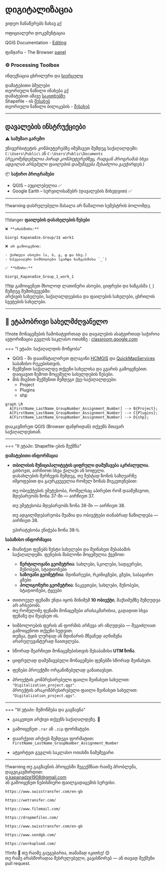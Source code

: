 # დიგიტალიზაცია


ვიდეო ჩანაწერებს ნახავ [აქ](#) <br>

ოფიციალური დოკუმენტაცია <br>

QGIS Documentation - [Editing](https://docs.qgis.org/3.40/en/docs/user_manual/working_with_vector/editing_geometry_attributes.html) <br>

ფანჯარა - The Browser [panel](https://docs.qgis.org/3.40/en/docs/user_manual/introduction/browser.html#resources-that-can-be-opened-run-from-the-browser) <br>

### ⚙️ Processing Toolbox

ინდექსაცია ცხრილური და [სივრცული](https://docs.qgis.org/3.40/en/docs/user_manual/processing_algs/qgis/vectorgeneral.html#create-spatial-index)

დამატებითი ბმულები <br>
თეორიული ნაწილი ინახება [აქ](https://ezdanapak.github.io/GTU-GIS/GIS_SKA/Theory/Digitization/) <br>
დამატებით ამავე [საკითხებზე](https://ezdanapak.github.io/GTU-GIS/GIS_SKA/Theory/Project_file/) <br>
Shapefile - ის [შესახებ](https://ezdanapak.github.io/GTU-GIS/GIS_SKA/Theory/Shapefile/) <br>
თეორიული ნაწილი ბილიკების - [შესახებ](https://ezdanapak.github.io/GTU-GIS/GIS_SKA/Theory/Path/) <br>

---
## დავალების ინსტრუქციები

⚠️ **სამუშაო გარემო**

უნივერსიტეტის კომპიუტერებზე იმუშავეთ შემდეგ საქაღალდეში:  
`C:\Users\Public\` ან `C:\Users\Public\Documents`  
*(რეკომენდებულია პირად კომპიუტერებზეც, რადგან პროგრამას სხვა ადგილას არსებული ფაილების დამუშავება შესაძლოა გაუჭირდეს.)*

📦 **საჭირო პროგრამები**

* QGIS – აუცილებელია ✅  
* Google Earth – სურვილისამებრ (დავალების მიხედვით) ✅  

---

!!!warning
    დასრულებული მასალა არ წაშალოთ სემესტრის ბოლომდე.
    
---

!!!danger 
    **ფაილების დასახელების წესები**

    ❌ **არასწორი:**  

    Giorgi Kapanadze.Group/1$ work1  

    ❌ არ გამოიყენოთ:

    - ქართული ასოები (ა, ბ, გ, დ და სხვ.)  
    - სპეციალური სიმბოლოები (გარდა ხაზგასმისა `_`)

    ✅ **სწორი:**  

    Giorgi_Kapanadze_Group_1_work_1  

!!!tip
    გამოიყენეთ მხოლოდ ლათინური ასოები, ციფრები და ხაზგასმა (`_`) შემდეგ შემთხვევებში:  
    არქივის სახელები, საქაღალდეებისა და ფაილების სახელები, ცხრილის სვეტების სახელები.

---

## 📘 ეტაპობრივი სახელმძღვანელო

!!!note
    მონაცემების ჩამოსატვირთად და დავალების ასატვირთად საჭიროა ავტორიზაცია გუგლის საკლასო ოთახზე
     : [classroom.google.com](https://classroom.google.com/)

=== "I ეტაპი: საქაღალდის მოწყობა"
* QGIS - ში დააინსტალირეთ ფლაგინი [HCMGIS](https://plugins.qgis.org/plugins/HCMGIS/) და 
[QuickMapServices](https://plugins.qgis.org/plugins/quick_map_services/) საბაზისო რუკებისთვის.
* შექმენით საქაღალდე თქვენი სახელისა და გვარის გამოყენებით. დაიცავით ზემოთ მოცემული სახელდების წესები.
* მის შიგნით შექმენით შემდეგი ქვე-საქაღალდეები:  
  - Project  
  - Plugins
  - shp  

```mermaid
graph LR
  A[FirstName_LastName_GroupNumber_Assignment_Number] --> B{Project};
  A[FirstName_LastName_GroupNumber_Assignment_Number] --> C{Plugins};
  A[FirstName_LastName_GroupNumber_Assignment_Number] --> D{shp};
```

დააკავშირეთ QGIS (Browser ფანჯრიდან) თქვენს მთავარ საქაღალდესთან.

---

=== "II ეტაპი: Shapefile-ების შექმნა"

**დამატებითი ინფორმაცია**

* **თბილისის მუნიციპალიტეტის ციფრული დამუშავება აკრძალულია.** გთხოვთ, აირჩიოთ სხვა ქალაქი ან სოფელი.  
დასახლების შერჩევის შემდეგ, თუ ზუსტად ზონის საზღვარზე იმყოფებით და გაურკვეველია რომელ ზონას მიეკუთვნებით:

    თუ ობიექტების უმეტესობა, რომელსაც აპირებთ რომ დაამუშავოთ, მდებარეობს ზონა 37-ში — აირჩიეთ 37.

    თუ უმეტესობა მდებარეობს ზონა 38-ში — აირჩიეთ 38.

    თუ ადგილმდებარეობა შუაშია და ობიექტები თანაბრად ნაწილდება — აირჩიეთ 38.

    უპირატესობა ენიჭება ზონა 38-ს.

**საბაზისო ინფორმაცია**

* მიანიჭეთ ფენებს ზუსტი სახელები და შეინახეთ შესაბამის საქაღალდეში. ფენების შაბლონი მოცემულია ქვემოთ:
    - **წერტილოვანი გეომეტრია**: სახლები, სკოლები, სადგურები, შენობები, სტადიონები
    - **ხაზოვანი გეომეტრია**: მდინარეები, რკინიგზები, გზები, საბაგირო გზები
    - **პოლიგონური გეომეტრია**: ნაკვეთები, სახლები, შენობები, სტადიონები, ტყეები

* თითოეულ ფენაში უნდა იყოს მინიმუმ **10 ობიექტი**, მაქსიმუმზე შეზღუდვა არ არსებობს.  
თუ რომელიმე ფენაში მონაცემები არასაკმარისია, გადადით სხვა ფენაზე და შეავსეთ ის.

* სიმბოლოების ფერის ან ფორმის არჩევა არ იზღუდება — შეგიძლიათ გამოიყენოთ თქვენი ხედვით.  
თუმცა, ტყის ლურჯად ან მდინარის მწვანედ აღნიშვნა არარელევანტურად ჩაითვლება.

* სწორად შეარჩიეთ მონაცემებისთვის შესაბამისი **UTM ზონა**.

* ციფრულად დამუშავებული მონაცემები ფენებში სწორად შეინახეთ.

* ფენები პროექტში ორგანიზებულად განათავსეთ.

* პროექტის კომპრესირებული ფაილი შეინახეთ სახელით: `"Digitalization_project.qgz"`.  
პროექტის არაკომპრესირებული ფაილი შეინახეთ სახელით: `"Digitalization_project.qgs"`.


---

=== "III ეტაპი: შემოწმება და გაგზავნა"
* გააკეთეთ არქივი თქვენს საქაღალდეზე. 💾
* გამოიყენეთ `.rar` ან `.zip` ფორმატები.
* დაარქვით არქივს შემდეგი ფორმატით:  
  `FirstName_LastName_GroupNumber_Assignment_Number`

* ატვირტეთ გუგლის საკლასო ოთახში ნამუშევარი

---

!!!warning
    თუ გაგზავნის პროცესში შეგექმნათ რაიმე პრობლემა, დაგვიკავშირდით:  
    g.kapanadze1908@gmail.com  
    ან გამოიყენეთ ნებისმიერი ფაილგადაცემის სერვისი. <br>

    https://www.swisstransfer.com/en-gb

    https://wetransfer.com/

    https://www.filemail.com/

    https://dropmefiles.com/

    https://www.swisstransfer.com/en-gb

    https://www.sendgb.com/

    https://workupload.com/ 

!!!info
    📌 თუ რაიმე გაუგებარია, თამამად იკითხე! 😊  
    თუ რამე არასწორადაა შესრულებული, გავასწორებ — ან თავად შექმენი pull request. 